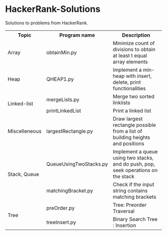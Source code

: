 # HackerRank-Solutions
Solutions to problems from HackerRank.

<table>
  <tr>
    <th>Topic</th>
    <th>Program name</th>
    <th>Description</th>
  </tr>
  <tr>
    <td>Array</td>
    <td>obtainMin.py</td>
    <td>Minimize count of divisions to obtain at least t equal array elements</td>
  </tr>
  <tr>
    <td>Heap</td>
    <td>QHEAP1.py</td>
    <td>Implement a min-heap with insert, delete, print functionalities</td>
  </tr>
  <tr>
    <td rowspan="2">Linked-list</td>
    <td>mergeLists.py</td>
    <td>Merge two sorted linklists</td>
  </tr>
  <tr>
    <td>printLinkedList</td>
    <td>Print a linked list</td>
  </tr>
  <tr>
    <td>Miscelleneous</td>
    <td>largestRectangle.py</td>
    <td>Draw largest rectangle possible from a list of building heights and positions</td>
  </tr>
  <tr>
    <td rowspan="2">Stack, Queue</td>
    <td>QueueUsingTwoStacks.py</td>
    <td>Implement a queue using two stacks, and do push, pop, seek operations on the stack</td>
  </tr>
  <tr>
    <td>matchingBracket.py</td>
    <td>Check if the input string contains matching brackets</td>
  </tr>
  <tr>
    <td rowspan="2">Tree</td>
    <td>preOrder.py</td>
    <td>Tree: Preorder Traversal</td>
  </tr>
  <tr>
    <td>treeInsert.py</td>
    <td>Binary Search Tree : Insertion</td>
  </tr>

</table>
 
